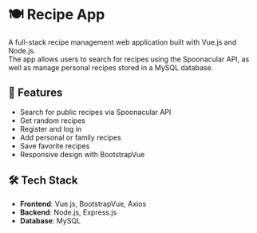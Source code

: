 # 🍽️ Recipe App

A full-stack recipe management web application built with Vue.js and Node.js.  
The app allows users to search for recipes using the Spoonacular API, as well as manage personal recipes stored in a MySQL database.

## 🚀 Features
-  Search for public recipes via Spoonacular API
-  Get random recipes
-  Register and log in
-  Add personal or family recipes
-  Save favorite recipes
-  Responsive design with BootstrapVue

## 🛠️ Tech Stack
- **Frontend**: Vue.js, BootstrapVue, Axios
- **Backend**: Node.js, Express.js
- **Database**: MySQL
